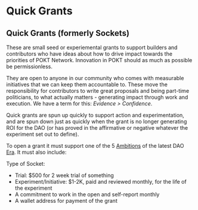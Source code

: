 # Quick Grants

## **Quick Grants (formerly Sockets)**

These are small seed or experiemental grants to support builders and contributors who have ideas about how to drive impact towards the priorities of POKT Network. Innovation in POKT should as much as possible be permissionless.

They are open to anyone in our community who comes with measurable initiatives that we can keep them accountable to. These move the responsibility for contributors to write great proposals and being part-time politicians, to what actually matters - generating impact through work and execution. We have a term for this: _Evidence > Confidence_.

Quick grants are spun up quickly to support action and experimentation, and are spun down just as quickly when the grant is no longer generating ROI for the DAO (or has proved in the affirmative or negative whatever the experiment set out to define).

To open a grant it must support one of the 5 [Ambitions](https://forum.pokt.network/uploads/default/original/2X/6/6606f2f32ca26513257cda76400825bcaac7ac14.jpeg) of the latest DAO [Era](https://forum.pokt.network/t/a-new-era-in-dao-operations/4418). It must also include:

Type of Socket:

* Trial: $500 for 2 week trial of something
* Experiment/Initiative: $1-2K, paid and reviewed monthly, for the life of the experiment
* A commitment to work in the open and self-report monthly
* A wallet address for payment of the grant
